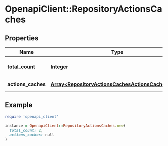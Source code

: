 # OpenapiClient::RepositoryActionsCaches

## Properties

| Name | Type | Description | Notes |
| ---- | ---- | ----------- | ----- |
| **total_count** | **Integer** | Total number of caches |  |
| **actions_caches** | [**Array&lt;RepositoryActionsCachesActionsCachesInner&gt;**](RepositoryActionsCachesActionsCachesInner.md) | Array of caches |  |

## Example

```ruby
require 'openapi_client'

instance = OpenapiClient::RepositoryActionsCaches.new(
  total_count: 2,
  actions_caches: null
)
```

